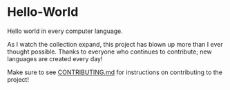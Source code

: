 # Hello-World
Hello world in every computer language.

As I watch the collection expand, this project has blown up more than I ever thought possible. Thanks to everyone who continues to contribute; new languages are created every day!

Make sure to see [CONTRIBUTING.md](/CONTRIBUTING.md) for instructions on contributing to the project!
